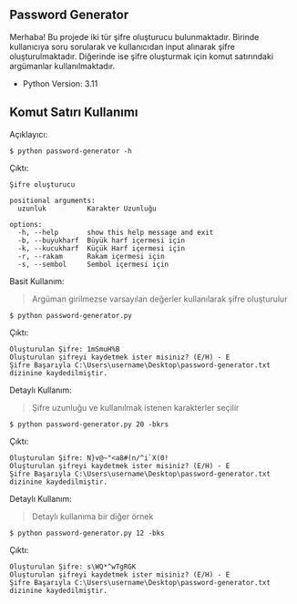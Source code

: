 
## Password Generator

Merhaba! Bu projede iki tür şifre oluşturucu bulunmaktadır. Birinde kullanıcıya soru sorularak ve kullanıcıdan input alınarak şifre oluşturulmaktadır. Diğerinde ise şifre oluşturmak için komut satırındaki argümanlar kullanılmaktadır.

 - Python Version: 3.11

## Komut Satırı Kullanımı

Açıklayıcı:

	$ python password-generator -h

Çıktı:

    Şifre oluşturucu
    
    positional arguments:
      uzunluk          Karakter Uzunluğu
    
    options:
      -h, --help       show this help message and exit
      -b, --buyukharf  Büyük harf içermesi için
      -k, --kucukharf  Küçük Harf içermesi için
      -r, --rakam      Rakam içermesi için
      -s, --sembol     Sembol içermesi için

Basit Kullanım:

> 	Argüman girilmezse varsayılan değerler kullanılarak şifre oluşturulur

    $ python password-generator.py

Çıktı:

    Oluşturulan Şifre: 1mSmuH%B
    Oluşturulan şifreyi kaydetmek ister misiniz? (E/H) - E
    Şifre Başarıyla C:\Users\username\Desktop\password-generator.txt dizinine kaydedilmiştir.

Detaylı Kullanım:

> Şifre uzunluğu ve kullanılmak istenen karakterler seçilir

    $ python password-generator.py 20 -bkrs

Çıktı:

    Oluşturulan Şifre: N}v@~"<a8#(n/^i`X(0!
    Oluşturulan şifreyi kaydetmek ister misiniz? (E/H) - E
    Şifre Başarıyla C:\Users\username\Desktop\password-generator.txt dizinine kaydedilmiştir.

Detaylı Kullanım:

> Detaylı kullanıma bir diğer örnek

    $ python password-generator.py 12 -bks

Çıktı:

    Oluşturulan Şifre: s\WQ*^wTgRGK
    Oluşturulan şifreyi kaydetmek ister misiniz? (E/H) - E
    Şifre Başarıyla C:\Users\username\Desktop\password-generator.txt dizinine kaydedilmiştir.
